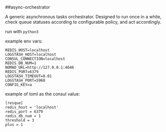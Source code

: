 ##async-orchestrator

A generic asynchronous tasks orchestrator. Designed to run once in a while, check queue statuses according to configurable policy, and act accordingly.


run with `python3`

example env vars:

```
REDIS_HOST=localhost
LOGSTASH_HOST=localhost
CONSUL_CONNECTION=localhost
REDIS_DB_NUM=1
NOMAD_URL=http://127.0.0.1:4646
REDIS_PORT=6379
LOGSTASH_TIMEOUT=0.01
LOGSTASH_PORT=5960
CONFIG_KEY=a
```


example of toml as the consul value:

```
[resque]
redis_host = 'localhost'
redis_port = 6379
redis_db_num = 1
threshold = 3
plus = 1
```
